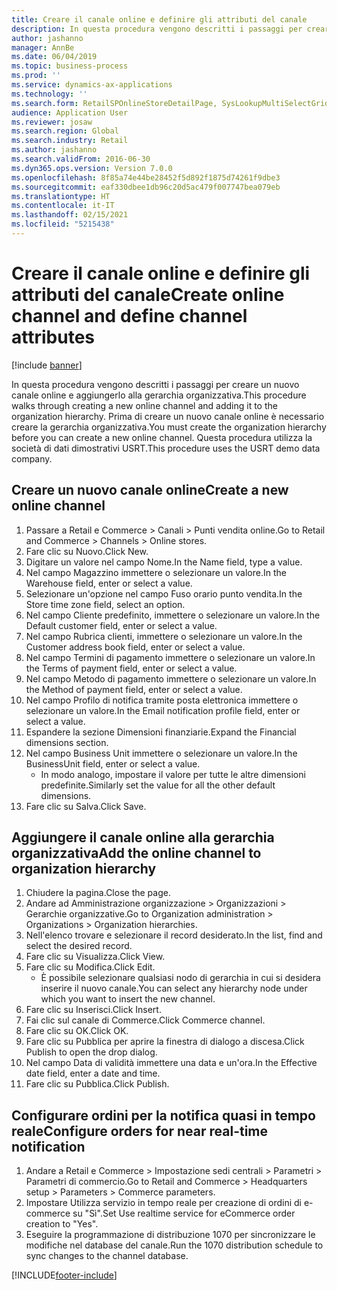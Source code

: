 ```yaml
---
title: Creare il canale online e definire gli attributi del canale
description: In questa procedura vengono descritti i passaggi per creare un nuovo canale online e aggiungerlo alla gerarchia organizzativa.
author: jashanno
manager: AnnBe
ms.date: 06/04/2019
ms.topic: business-process
ms.prod: ''
ms.service: dynamics-ax-applications
ms.technology: ''
ms.search.form: RetailSPOnlineStoreDetailPage, SysLookupMultiSelectGrid, DimensionLookup, OMHierarchyManager, HierarchyDesigner, OMNodeSelection, HierarchyPublishAndCloseForm
audience: Application User
ms.reviewer: josaw
ms.search.region: Global
ms.search.industry: Retail
ms.author: jashanno
ms.search.validFrom: 2016-06-30
ms.dyn365.ops.version: Version 7.0.0
ms.openlocfilehash: 8f85a74e44be28452f5d892f1875d74261f9dbe3
ms.sourcegitcommit: eaf330dbee1db96c20d5ac479f007747bea079eb
ms.translationtype: HT
ms.contentlocale: it-IT
ms.lasthandoff: 02/15/2021
ms.locfileid: "5215438"
---
```

# <a name="create-online-channel-and-define-channel-attributes"></a><span data-ttu-id="7c0ec-103">Creare il canale online e definire gli attributi del canale</span><span class="sxs-lookup"><span data-stu-id="7c0ec-103">Create online channel and define channel attributes</span></span>

[!include [banner](../includes/banner.md)]

<span data-ttu-id="7c0ec-104">In questa procedura vengono descritti i passaggi per creare un nuovo canale online e aggiungerlo alla gerarchia organizzativa.</span><span class="sxs-lookup"><span data-stu-id="7c0ec-104">This procedure walks through creating a new online channel and adding it to the organization hierarchy.</span></span> <span data-ttu-id="7c0ec-105">Prima di creare un nuovo canale online è necessario creare la gerarchia organizzativa.</span><span class="sxs-lookup"><span data-stu-id="7c0ec-105">You must create the organization hierarchy before you can create a new online channel.</span></span> <span data-ttu-id="7c0ec-106">Questa procedura utilizza la società di dati dimostrativi USRT.</span><span class="sxs-lookup"><span data-stu-id="7c0ec-106">This procedure uses the USRT demo data company.</span></span>


## <a name="create-a-new-online-channel"></a><span data-ttu-id="7c0ec-107">Creare un nuovo canale online</span><span class="sxs-lookup"><span data-stu-id="7c0ec-107">Create a new online channel</span></span>
1. <span data-ttu-id="7c0ec-108">Passare a Retail e Commerce > Canali > Punti vendita online.</span><span class="sxs-lookup"><span data-stu-id="7c0ec-108">Go to Retail and Commerce > Channels > Online stores.</span></span>
2. <span data-ttu-id="7c0ec-109">Fare clic su Nuovo.</span><span class="sxs-lookup"><span data-stu-id="7c0ec-109">Click New.</span></span>
3. <span data-ttu-id="7c0ec-110">Digitare un valore nel campo Nome.</span><span class="sxs-lookup"><span data-stu-id="7c0ec-110">In the Name field, type a value.</span></span>
4. <span data-ttu-id="7c0ec-111">Nel campo Magazzino immettere o selezionare un valore.</span><span class="sxs-lookup"><span data-stu-id="7c0ec-111">In the Warehouse field, enter or select a value.</span></span>
5. <span data-ttu-id="7c0ec-112">Selezionare un'opzione nel campo Fuso orario punto vendita.</span><span class="sxs-lookup"><span data-stu-id="7c0ec-112">In the Store time zone field, select an option.</span></span>
6. <span data-ttu-id="7c0ec-113">Nel campo Cliente predefinito, immettere o selezionare un valore.</span><span class="sxs-lookup"><span data-stu-id="7c0ec-113">In the Default customer field, enter or select a value.</span></span>
7. <span data-ttu-id="7c0ec-114">Nel campo Rubrica clienti, immettere o selezionare un valore.</span><span class="sxs-lookup"><span data-stu-id="7c0ec-114">In the Customer address book field, enter or select a value.</span></span>
8. <span data-ttu-id="7c0ec-115">Nel campo Termini di pagamento immettere o selezionare un valore.</span><span class="sxs-lookup"><span data-stu-id="7c0ec-115">In the Terms of payment field, enter or select a value.</span></span>
9. <span data-ttu-id="7c0ec-116">Nel campo Metodo di pagamento immettere o selezionare un valore.</span><span class="sxs-lookup"><span data-stu-id="7c0ec-116">In the Method of payment field, enter or select a value.</span></span>
10. <span data-ttu-id="7c0ec-117">Nel campo Profilo di notifica tramite posta elettronica immettere o selezionare un valore.</span><span class="sxs-lookup"><span data-stu-id="7c0ec-117">In the Email notification profile field, enter or select a value.</span></span>
11. <span data-ttu-id="7c0ec-118">Espandere la sezione Dimensioni finanziarie.</span><span class="sxs-lookup"><span data-stu-id="7c0ec-118">Expand the Financial dimensions section.</span></span>
12. <span data-ttu-id="7c0ec-119">Nel campo Business Unit immettere o selezionare un valore.</span><span class="sxs-lookup"><span data-stu-id="7c0ec-119">In the BusinessUnit field, enter or select a value.</span></span>
    * <span data-ttu-id="7c0ec-120">In modo analogo, impostare il valore per tutte le altre dimensioni predefinite.</span><span class="sxs-lookup"><span data-stu-id="7c0ec-120">Similarly set the value for all the other default dimensions.</span></span>  
13. <span data-ttu-id="7c0ec-121">Fare clic su Salva.</span><span class="sxs-lookup"><span data-stu-id="7c0ec-121">Click Save.</span></span>

## <a name="add-the-online-channel-to-organization-hierarchy"></a><span data-ttu-id="7c0ec-122">Aggiungere il canale online alla gerarchia organizzativa</span><span class="sxs-lookup"><span data-stu-id="7c0ec-122">Add the online channel to organization hierarchy</span></span>
1. <span data-ttu-id="7c0ec-123">Chiudere la pagina.</span><span class="sxs-lookup"><span data-stu-id="7c0ec-123">Close the page.</span></span>
2. <span data-ttu-id="7c0ec-124">Andare ad Amministrazione organizzazione > Organizzazioni > Gerarchie organizzative.</span><span class="sxs-lookup"><span data-stu-id="7c0ec-124">Go to Organization administration > Organizations > Organization hierarchies.</span></span>
3. <span data-ttu-id="7c0ec-125">Nell'elenco trovare e selezionare il record desiderato.</span><span class="sxs-lookup"><span data-stu-id="7c0ec-125">In the list, find and select the desired record.</span></span>
4. <span data-ttu-id="7c0ec-126">Fare clic su Visualizza.</span><span class="sxs-lookup"><span data-stu-id="7c0ec-126">Click View.</span></span>
5. <span data-ttu-id="7c0ec-127">Fare clic su Modifica.</span><span class="sxs-lookup"><span data-stu-id="7c0ec-127">Click Edit.</span></span>
    * <span data-ttu-id="7c0ec-128">È possibile selezionare qualsiasi nodo di gerarchia in cui si desidera inserire il nuovo canale.</span><span class="sxs-lookup"><span data-stu-id="7c0ec-128">You can select any hierarchy node under which you want to insert the new channel.</span></span>  
6. <span data-ttu-id="7c0ec-129">Fare clic su Inserisci.</span><span class="sxs-lookup"><span data-stu-id="7c0ec-129">Click Insert.</span></span>
7. <span data-ttu-id="7c0ec-130">Fai clic sul canale di Commerce.</span><span class="sxs-lookup"><span data-stu-id="7c0ec-130">Click Commerce channel.</span></span>
8. <span data-ttu-id="7c0ec-131">Fare clic su OK.</span><span class="sxs-lookup"><span data-stu-id="7c0ec-131">Click OK.</span></span>
9. <span data-ttu-id="7c0ec-132">Fare clic su Pubblica per aprire la finestra di dialogo a discesa.</span><span class="sxs-lookup"><span data-stu-id="7c0ec-132">Click Publish to open the drop dialog.</span></span>
10. <span data-ttu-id="7c0ec-133">Nel campo Data di validità immettere una data e un'ora.</span><span class="sxs-lookup"><span data-stu-id="7c0ec-133">In the Effective date field, enter a date and time.</span></span>
11. <span data-ttu-id="7c0ec-134">Fare clic su Pubblica.</span><span class="sxs-lookup"><span data-stu-id="7c0ec-134">Click Publish.</span></span>

## <a name="configure-orders-for-near-real-time-notification"></a><span data-ttu-id="7c0ec-135">Configurare ordini per la notifica quasi in tempo reale</span><span class="sxs-lookup"><span data-stu-id="7c0ec-135">Configure orders for near real-time notification</span></span>
1. <span data-ttu-id="7c0ec-136">Andare a Retail e Commerce > Impostazione sedi centrali > Parametri > Parametri di commercio.</span><span class="sxs-lookup"><span data-stu-id="7c0ec-136">Go to Retail and Commerce  > Headquarters setup > Parameters > Commerce parameters.</span></span>
2. <span data-ttu-id="7c0ec-137">Impostare Utilizza servizio in tempo reale per creazione di ordini di e-commerce su "Sì".</span><span class="sxs-lookup"><span data-stu-id="7c0ec-137">Set Use realtime service for eCommerce order creation to "Yes".</span></span>
3. <span data-ttu-id="7c0ec-138">Eseguire la programmazione di distribuzione 1070 per sincronizzare le modifiche nel database del canale.</span><span class="sxs-lookup"><span data-stu-id="7c0ec-138">Run the 1070 distribution schedule to sync changes to the channel database.</span></span> 




[!INCLUDE[footer-include](../../includes/footer-banner.md)]
